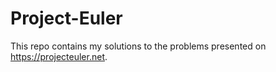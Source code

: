 # Project-Euler

This repo contains my solutions to the problems presented on https://projecteuler.net.
